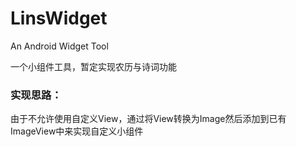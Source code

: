 # LinsWidget
An Android Widget Tool

一个小组件工具，暂定实现农历与诗词功能

### 实现思路：   
由于不允许使用自定义View，通过将View转换为Image然后添加到已有ImageView中来实现自定义小组件
